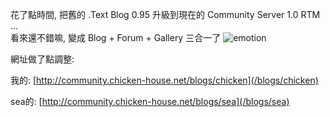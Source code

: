 花了點時間, 把舊的 .Text Blog 0.95 升級到現在的 Community Server 1.0 RTM ...  
看來還不錯嘛, 變成 Blog + Forum + Gallery 三合一了 ![emotion](/images/2005-03-18-text-upgrade/emotion-2.gif)

網址做了點調整:

我的: [http://community.chicken-house.net/blogs/chicken](/blogs/chicken)

sea的: [http://community.chicken-house.net/blogs/sea](/blogs/sea)